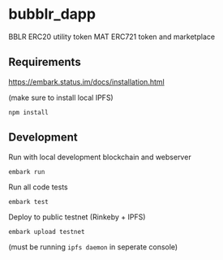 # bubblr_dapp

BBLR ERC20 utility token
MAT ERC721 token and marketplace

## Requirements

https://embark.status.im/docs/installation.html

(make sure to install local IPFS)

`npm install`

## Development

Run with local development blockchain and webserver

`embark run`

Run all code tests

`embark test`

Deploy to public testnet (Rinkeby + IPFS)

`embark upload testnet`

(must be running `ipfs daemon` in seperate console)
